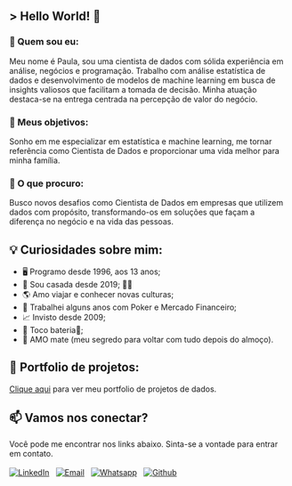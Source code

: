 ## > Hello World! 👋
### 🧩 Quem sou eu:
Meu nome é Paula, sou uma cientista de dados com sólida experiência em análise, negócios e programação. Trabalho com análise estatística de dados e desenvolvimento de modelos de machine learning em busca de insights valiosos que facilitam a tomada de decisão. Minha atuação destaca-se na entrega centrada na percepção de valor do negócio. 

### 🎯 Meus objetivos:
Sonho em me especializar em estatística e machine learning, me tornar referência como Cientista de Dados e proporcionar uma vida melhor para minha família.

### 🔎 O que procuro:
Busco novos desafios como Cientista de Dados em empresas que utilizem dados com propósito, transformando-os em soluções que façam a diferença no negócio e na vida das pessoas.

## 💡 Curiosidades sobre mim:

- 🖥️ Programo desde 1996, aos 13 anos;
- 💍 Sou casada desde 2019; 🏳‍🌈
- 🌎 Amo viajar e conhecer novas culturas;
- 🧠 Trabalhei alguns anos com Poker e Mercado Financeiro;
- 📈 Invisto desde 2009;
- 🥁 Toco bateria🤘;
- 🧉 AMO mate (meu segredo para voltar com tudo depois do almoço).

## 🚀 Portfolio de projetos:
[Clique aqui](https://paulawehdorn.github.io/portfolio_projetos/) para ver meu portfolio de projetos de dados.

## 📫 Vamos nos conectar?
Você pode me encontrar nos links abaixo. Sinta-se a vontade para entrar em contato.
<br><br>
[![LinkedIn](https://img.icons8.com/stickers/60/000000/linkedin.png)](https://www.linkedin.com/in/paulawehdorn/)
&nbsp;
[![Email](https://img.icons8.com/stickers/60/ffffff/mail.png)](mailto:pwehdorn@gmail.com)
&nbsp;
[![Whatsapp](https://img.icons8.com/stickers/60/40C351/whatsapp.png)](https://api.whatsapp.com/send?phone=5531999152975)
&nbsp;
[![Github](https://img.icons8.com/stickers/60/000000/github.png)](https://github.com/paulawehdorn?tab=repositories)
&nbsp;
